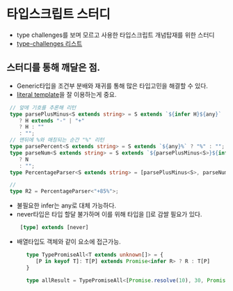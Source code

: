 # 타입스크립트 스터디
 - type challenges를 보며 모르고 사용한 타입스크립트 개념탑재를 위한 스터디  
- [type-challenges 리스트](https://ghaiklor.github.io/type-challenges-solutions/ko/)  
## 스터디를 통해 깨달은 점.
 - Generic타입을 조건부 분배와 재귀를 통해 많은 타입고민을 해결할 수 있다.
 - [literal template](https://www.typescriptlang.org/docs/handbook/2/template-literal-types.html)을 잘 이용하는게 중요. 
  ```typescript
   // 앞에 기호를 추론해 리턴
   type parsePlusMinus<S extends string> = S extends `${infer H}${any}`
      ? H extends "-" | "+"
      ? H : ""
      : "";
   // 맨뒤에 %와 매칭되는 순간 "%" 리턴
   type parsePercent<S extends string> = S extends `${any}%` ? "%" : "";
   type parseNum<S extends string> = S extends `${parsePlusMinus<S>}${infer N}${parsePercent<S>}`
      ? N
      : "";
   type PercentageParser<S extends string> = [parsePlusMinus<S>, parseNum<S>, parsePercent<S>];

   //
   type R2 = PercentageParser<"+85%">;
  ```
 - 불필요한 infer는 any로 대체 가능하다.
 - never타입은 타입 할달 불가하며 이를 위해 타입을 []로 감쌀 필요가 있다.
    ```typescript
     [type] extends [never]
    ```
 - 배열타입도 객체와 같이 요소에 접근가능.
   ```typescript
      type TypePromiseAll<T extends unknown[]> = {
         [P in keyof T]: T[P] extends Promise<infer R> ? R : T[P]      
      }

      type allResult = TypePromiseAll<[Promise.resolve(10), 30, Promise.resolve("chaos")]>
   ```